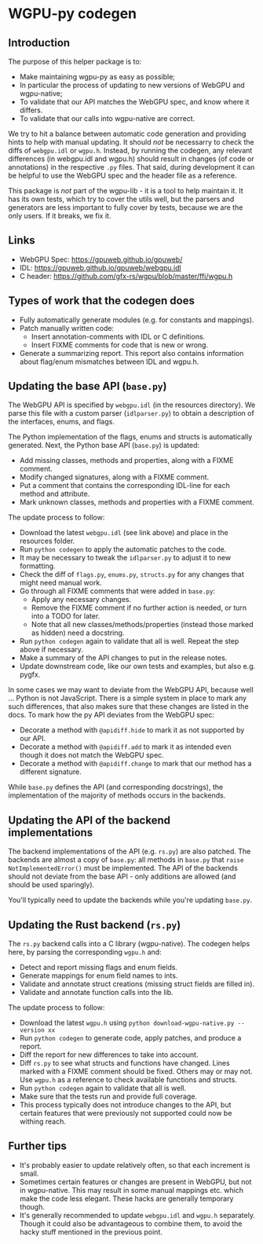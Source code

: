 # WGPU-py codegen

## Introduction

The purpose of this helper package is to:

* Make maintaining wgpu-py as easy as possible;
* In particular the process of updating to new versions of WebGPU and wgpu-native;
* To validate that our API matches the WebGPU spec, and know where it differs.
* To validate that our calls into wgpu-native are correct.

We try to hit a balance between automatic code generation and providing
hints to help with manual updating. It should *not* be necessarry to
check the diffs of `webgpu.idl` or `wgpu.h`. Instead, by running the
codegen, any relevant differences (in webgpu.idl and wgpu.h) should
result in changes (of code or annotations) in the respective `.py`
files. That said, during development it can be helpful to use the WebGPU
spec and the header file as a reference.

This package is *not* part of the wgpu-lib - it is a tool to help
maintain it. It has its own tests, which try to cover the utils well,
but the parsers and generators are less important to fully cover by
tests, because we are the only users. If it breaks, we fix it.


## Links

* WebGPU Spec: https://gpuweb.github.io/gpuweb/
* IDL: https://gpuweb.github.io/gpuweb/webgpu.idl
* C header: https://github.com/gfx-rs/wgpu/blob/master/ffi/wgpu.h


## Types of work that the codegen does

* Fully automatically generate modules (e.g. for constants and mappings).
* Patch manually written code:
    * Insert annotation-comments with IDL or C definitions.
    * Insert FIXME comments for code that is new or wrong.
* Generate a summarizing report. This report also contains information about
  flag/enum mismatches between IDL and wgpu.h.


## Updating the base API (`base.py`)

The WebGPU API is specified by `webgpu.idl` (in the resources directory).
We parse this file with a custom parser (`idlparser.py`) to obtain a description
of the interfaces, enums, and flags.

The Python implementation of the flags, enums and structs is automatically generated.
Next, the Python base API (`base.py`) is updated:

* Add missing classes, methods and properties, along with a FIXME comment.
* Modify changed signatures, along with a FIXME comment.
* Put a comment that contains the corresponding IDL-line for each method and attribute.
* Mark unknown classes, methods and properties with a FIXME comment.

The update process to follow:

* Download the latest `webgpu.idl` (see link above) and place in the resources folder.
* Run `python codegen` to apply the automatic patches to the code.
* It may be necessary to tweak the `idlparser.py` to adjust it to new formatting.
* Check the diff of `flags.py`, `enums.py`, `structs.py` for any changes that might need manual work.
* Go through all FIXME comments that were added in `base.py`:
    * Apply any necessary changes.
    * Remove the FIXME comment if no further action is needed, or turn into a TODO for later.
    * Note that all new classes/methods/properties (instead those marked as hidden) need a docstring.
* Run `python codegen` again to validate that all is well. Repeat the step above if necessary.
* Make a summary of the API changes to put in the release notes.
* Update downstream code, like our own tests and examples, but also e.g. pygfx.

In some cases we may want to deviate from the WebGPU API, because well ...
Python is not JavaScript. There is a simple system in place to mark any
such differences, that also makes sure that these changes are listed
in the docs. To mark how the py API deviates from the WebGPU spec:

* Decorate a method with `@apidiff.hide` to mark it as not supported by our API.
* Decorate a method with `@apidiff.add` to mark it as intended even though it does not
  match the WebGPU spec.
* Decorate a method with `@apidiff.change` to mark that our method has a different signature.

While `base.py` defines the API (and corresponding docstrings), the implementation
of the majority of methods occurs in the backends.


## Updating the API of the backend implementations

The backend implementations of the API (e.g. `rs.py`) are also patched.
The backends are almost a copy of `base.py`: all methods in `base.py`
that `raise NotImplementedError()` must be implemented.
 The API of the backends should not
deviate from the base API - only additions are allowed (and should be
used sparingly).

You'll typically need to update the backends while you're updating `base.py`.


## Updating the Rust backend (`rs.py`)

The `rs.py` backend calls into a C library (wgpu-native). The codegen
helps here, by parsing the corresponding `wgpu.h` and:

* Detect and report missing flags and enum fields.
* Generate mappings for enum field names to ints.
* Validate and annotate struct creations (missing struct fields are filled in).
* Validate and annotate function calls into the lib.

The update process to follow:

* Download the latest `wgpu.h` using `python download-wgpu-native.py --version xx`
* Run `python codegen` to generate code, apply patches, and produce a report.
* Diff the report for new differences to take into account.
* Diff `rs.py` to see what structs and functions have changed. Lines
  marked with a FIXME comment should be fixed. Others may or may not.
  Use `wgpu.h` as a reference to check available functions and structs.
* Run `python codegen` again to validate that all is well.
* Make sure that the tests run and provide full coverage.
* This process typically does not introduce changes to the API, but certain
  features that were previously not supported could now be withing reach.


## Further tips

* It's probably easier to update relatively often, so that each
  increment is small.
* Sometimes certain features or changes are present in WebGPU, but not
  in wgpu-native. This may result in some manual mappings etc. which
  make the code less elegant. These hacks are generally temporary
  though.
* It's generally recommended to update `webgpu.idl` and `wgpu.h`
  separately. Though it could also be advantageous to combine them, to
  avoid the hacky stuff mentioned in the previous point.
